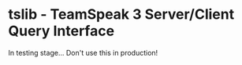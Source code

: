 # tslib - TeamSpeak 3 Server/Client Query Interface

In testing stage... Don't use this in production!
